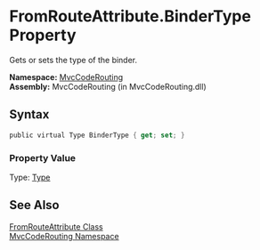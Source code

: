 FromRouteAttribute.BinderType Property
======================================
Gets or sets the type of the binder.

**Namespace:** [MvcCodeRouting][1]  
**Assembly:** MvcCodeRouting (in MvcCodeRouting.dll)

Syntax
------

```csharp
public virtual Type BinderType { get; set; }
```

### Property Value
Type: [Type][2]

See Also
--------
[FromRouteAttribute Class][3]  
[MvcCodeRouting Namespace][1]  

[1]: ../README.md
[2]: http://msdn.microsoft.com/en-us/library/42892f65
[3]: README.md